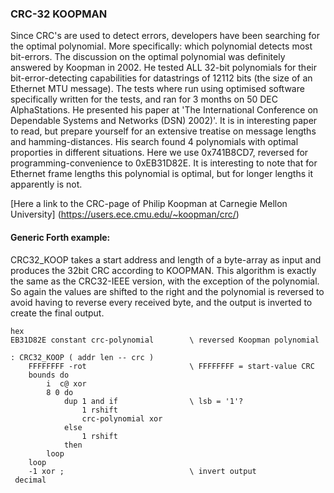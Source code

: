 ### CRC-32 KOOPMAN

Since CRC's are used to detect errors, developers have been searching for the optimal polynomial. More specifically: which polynomial detects most bit-errors.
The discussion on the optimal polynomial was definitely answered by Koopman in 2002. He tested ALL 32-bit polynomials for their bit-error-detecting capabilities for datastrings of 12112 bits (the size of an Ethernet MTU message). The tests where run using optimised software specifically written for the tests, and ran for 3 months on 50 DEC AlphaStations. He presented his paper at 'The International Conference on Dependable Systems and Networks (DSN) 2002)'.
It is in interesting paper to read, but prepare yourself for an extensive treatise on message lengths and hamming-distances.
His search found 4 polynomials with optimal proporties in different situations. Here we use 0x741B8CD7, reversed for programming-convenience to 0xEB31D82E.
It is interesting to note that for Ethernet frame lengths this polynomial is optimal, but for longer lengths it apparently is not.

[Here a link to the CRC-page of Philip Koopman at Carnegie Mellon University] (https://users.ece.cmu.edu/~koopman/crc/)



#### Generic Forth example:

CRC32_KOOP takes a start address and length of a byte-array as input
and produces the 32bit CRC according to KOOPMAN.
This algorithm is exactly the same as the CRC32-IEEE version, with the exception of the polynomial. So again the values are shifted to the right and the polynomial is reversed to avoid having to reverse every received byte, and the output is inverted to create the final output.

```
hex
EB31D82E constant crc-polynomial        \ reversed Koopman polynomial

: CRC32_KOOP ( addr len -- crc )
    FFFFFFFF -rot                       \ FFFFFFFF = start-value CRC
    bounds do
        i  c@ xor
        8 0 do
            dup 1 and if                \ lsb = '1'?
                1 rshift
                crc-polynomial xor
            else
                1 rshift
            then
        loop
    loop
    -1 xor ;                            \ invert output
 decimal
 ```
 
 
 
